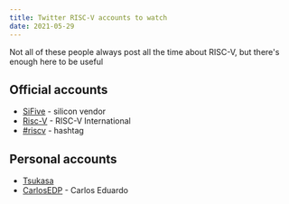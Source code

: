 ```yaml
---
title: Twitter RISC-V accounts to watch
date: 2021-05-29
---
```

Not all of these people always post all the time
about RISC-V, but there's enough here to be useful

## Official accounts

* [SiFive](https://twitter.com/SiFive) - silicon vendor
* [Risc-V](https://twitter.com/risc_v) - RISC-V International
* [#riscv](https://twitter.com/search?q=%23riscv&src=typed_query) - hashtag

## Personal accounts

* [Tsukasa](https://twitter.com/a4lg)
* [CarlosEDP](https://twitter.com/carlosedp) - Carlos Eduardo
